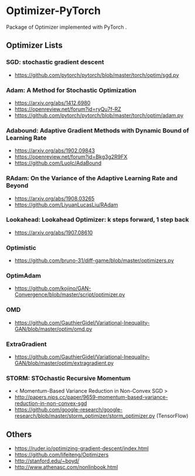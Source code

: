 # Optimizer-PyTorch
Package of Optimizer implemented with PyTorch .

## Optimizer Lists

### SGD: stochastic gradient descent
- https://github.com/pytorch/pytorch/blob/master/torch/optim/sgd.py

### Adam: A Method for Stochastic Optimization
 - https://arxiv.org/abs/1412.6980
 - https://openreview.net/forum?id=ryQu7f-RZ
 - https://github.com/pytorch/pytorch/blob/master/torch/optim/adam.py

### Adabound: Adaptive Gradient Methods with Dynamic Bound of Learning Rate
 - https://arxiv.org/abs/1902.09843
 - https://openreview.net/forum?id=Bkg3g2R9FX
 - https://github.com/Luolc/AdaBound

### RAdam: On the Variance of the Adaptive Learning Rate and Beyond
 - https://arxiv.org/abs/1908.03265
 - https://github.com/LiyuanLucasLiu/RAdam

### Lookahead: Lookahead Optimizer: k steps forward, 1 step back
 - https://arxiv.org/abs/1907.08610

### Optimistic
 - https://github.com/bruno-31/diff-game/blob/master/optimizers.py

### OptimAdam
 - https://github.com/kojino/GAN-Convergence/blob/master/script/optimizer.py

### OMD
 - https://github.com/GauthierGidel/Variational-Inequality-GAN/blob/master/optim/omd.py

### ExtraGradient
 - https://github.com/GauthierGidel/Variational-Inequality-GAN/blob/master/optim/extragradient.py

### STORM: STOchastic Recursive Momentum
 - < Momentum-Based Variance Reduction in Non-Convex SGD >
 - http://papers.nips.cc/paper/9659-momentum-based-variance-reduction-in-non-convex-sgd
 - https://github.com/google-research/google-research/blob/master/storm_optimizer/storm_optimizer.py (TensorFlow)

## Others
 - https://ruder.io/optimizing-gradient-descent/index.html
 - https://github.com/lifeiteng/Optimizers
 - http://stanford.edu/~boyd/
 - http://www.athenasc.com/nonlinbook.html
